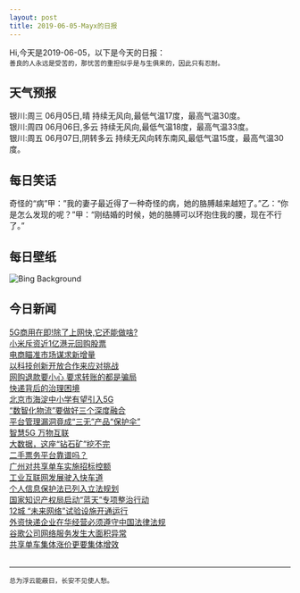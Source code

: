 ```yaml
---
layout: post
title: 2019-06-05-Mayx的日报
---
```


Hi,今天是2019-06-05，以下是今天的日报：<br><small>
善良的人永远是受苦的，那忧苦的重担似乎是与生俱来的，因此只有忍耐。</small><!--more-->
## 天气预报
银川:周三 06月05日,晴 持续无风向,最低气温17度，最高气温30度。<br>银川:周四 06月06日,多云 持续无风向,最低气温18度，最高气温33度。<br>银川:周五 06月07日,阴转多云 持续无风向转东南风,最低气温15度，最高气温30度。
## 每日笑话
奇怪的“病”甲：”我的妻子最近得了一种奇怪的病，她的胳膊越来越短了。”乙：“你是怎么发现的呢？”甲：“刚结婚的时候，她的胳膊可以环抱住我的腰，现在不行了。”
## 每日壁纸
![Bing Background](https://cn.bing.com/th?id=OHR.VastPalmGrove_EN-US4704093653_1920x1080.jpg&rf=LaDigue_1920x1080.jpg&pid=hp "Date palm groves near Zagora, Morocco (© Frans Lemmens/Getty Images)")
## 今日新闻

[5G商用在即!除了上网快,它还能做啥?](http://it.people.com.cn/n1/2019/0605/c1009-31120409.html)   
[小米斥资近1亿港元回购股票](http://it.people.com.cn/n1/2019/0605/c1009-31120438.html)   
[电商瞄准市场谋求新增量](http://it.people.com.cn/n1/2019/0605/c1009-31120334.html)   
[以科技创新开放合作来应对挑战](http://it.people.com.cn/n1/2019/0605/c1009-31120429.html)   
[网购退款要小心 要求转账的都是骗局](http://it.people.com.cn/n1/2019/0605/c1009-31120336.html)   
[快递背后的治理困境](http://it.people.com.cn/n1/2019/0605/c1009-31120512.html)   
[北京市海淀中小学有望引入5G](http://it.people.com.cn/n1/2019/0605/c1009-31120553.html)   
[“数智化物流”要做好三个深度融合](http://it.people.com.cn/n1/2019/0605/c1009-31120633.html)   
[平台管理漏洞竟成“三无”产品“保护伞”](http://it.people.com.cn/n1/2019/0605/c1009-31120593.html)   
[智慧5G 万物互联](http://it.people.com.cn/n1/2019/0605/c1009-31120591.html)   
[大数据，这座“钻石矿”挖不完](http://it.people.com.cn/n1/2019/0605/c1009-31120628.html)   
[二手票务平台靠谱吗？](http://it.people.com.cn/n1/2019/0605/c1009-31120621.html)   
[广州对共享单车实施招标控额](http://it.people.com.cn/n1/2019/0605/c1009-31120603.html)   
[工业互联网发展驶入快车道](http://it.people.com.cn/n1/2019/0605/c1009-31120599.html)   
[个人信息保护法已列入立法规划](http://it.people.com.cn/n1/2019/0605/c1009-31120584.html)   
[国家知识产权局启动“蓝天”专项整治行动](http://it.people.com.cn/n1/2019/0605/c1009-31120521.html)   
[12城 “未来网络”试验设施开通运行](http://it.people.com.cn/n1/2019/0605/c1009-31120495.html)   
[外资快递企业在华经营必须遵守中国法律法规](http://it.people.com.cn/n1/2019/0604/c1009-31118642.html)   
[谷歌公司网络服务发生大面积异常](http://it.people.com.cn/n1/2019/0604/c1009-31118651.html)   
[共享单车集体涨价更要集体增效](http://it.people.com.cn/n1/2019/0604/c1009-31118845.html)   
<br />

***

<small>总为浮云能蔽日，长安不见使人愁。</small>
